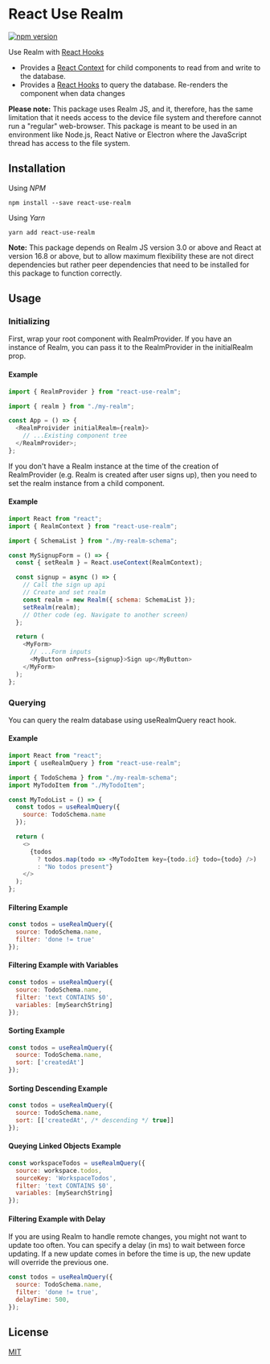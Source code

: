 # React Use Realm

[![npm version](https://badge.fury.io/js/react-use-realm.svg)](https://badge.fury.io/js/react-use-realm)

Use Realm with [React Hooks](https://reactjs.org/docs/hooks-intro.html)

- Provides a [React Context](https://reactjs.org/docs/context.html) for child components to read from and write to the database.
- Provides a [React Hooks](https://reactjs.org/docs/hooks-intro.html) to query the database. Re-renders the component when data changes

**Please note:** This package uses Realm JS, and it, therefore, has the same limitation that it needs access to the device file system and therefore cannot run a "regular" web-browser. This package is meant to be used in an environment like Node.js, React Native or Electron where the JavaScript thread has access to the file system.

## Installation

Using _NPM_

```shell
npm install --save react-use-realm
```

Using _Yarn_

```shell
yarn add react-use-realm
```

**Note:** This package depends on Realm JS version 3.0 or above and React at version 16.8 or above, but to allow maximum flexibility these are not direct dependencies but rather peer dependencies that need to be installed for this package to function correctly.

## Usage

### Initializing

First, wrap your root component with RealmProvider. If you have an instance of Realm, you can pass it to the RealmProvider in the initialRealm prop.

#### Example

```javascript
import { RealmProvider } from "react-use-realm";

import { realm } from "./my-realm";

const App = () => {
  <RealmProivider initialRealm={realm}>
    // ...Existing component tree
  </RealmProvider>;
};
```

If you don't have a Realm instance at the time of the creation of RealmProvider (e.g. Realm is created after user signs up), then you need to set the realm instance from a child component.

#### Example

```javascript
import React from "react";
import { RealmContext } from "react-use-realm";

import { SchemaList } from "./my-realm-schema";

const MySignupForm = () => {
  const { setRealm } = React.useContext(RealmContext);

  const signup = async () => {
    // Call the sign up api
    // Create and set realm
    const realm = new Realm({ schema: SchemaList });
    setRealm(realm);
    // Other code (eg. Navigate to another screen)
  };

  return (
    <MyForm>
      // ...Form inputs
      <MyButton onPress={signup}>Sign up</MyButton>
    </MyForm>
  );
};
```

### Querying

You can query the realm database using useRealmQuery react hook.

#### Example

```javascript
import React from "react";
import { useRealmQuery } from "react-use-realm";

import { TodoSchema } from "./my-realm-schema";
import MyTodoItem from "./MyTodoItem";

const MyTodoList = () => {
  const todos = useRealmQuery({
    source: TodoSchema.name
  });

  return (
    <>
      {todos
        ? todos.map(todo => <MyTodoItem key={todo.id} todo={todo} />)
        : "No todos present"}
    </>
  );
};
```

#### Filtering Example

```javascript
const todos = useRealmQuery({
  source: TodoSchema.name,
  filter: 'done != true'
});
```

#### Filtering Example with Variables

```javascript
const todos = useRealmQuery({
  source: TodoSchema.name,
  filter: 'text CONTAINS $0',
  variables: [mySearchString]
});
```

#### Sorting Example

```javascript
const todos = useRealmQuery({
  source: TodoSchema.name,
  sort: ['createdAt']
});
```

#### Sorting Descending Example

```javascript
const todos = useRealmQuery({
  source: TodoSchema.name,
  sort: [['createdAt', /* descending */ true]]
});
```

#### Queying Linked Objects Example

```javascript
const workspaceTodos = useRealmQuery({
  source: workspace.todos,
  sourceKey: 'WorkspaceTodos',
  filter: 'text CONTAINS $0',
  variables: [mySearchString]
});
```

#### Filtering Example with Delay
If you are using Realm to handle remote changes, you might
not want to update too often. You can specify a delay (in ms)
to wait between force updating. If a new update comes in before
the time is up, the new update will override the previous one.

```javascript
const todos = useRealmQuery({
  source: TodoSchema.name,
  filter: 'done != true',
  delayTime: 500,
});
```

## License

[MIT](https://github.com/kedarvaidya/react-use-realm/blob/master/LICENSE)
